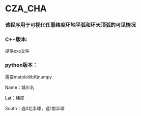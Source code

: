 # CZA_CHA

### 该程序用于可视化任意纬度环地平弧和环天顶弧的可见情况

### C++版本:

提供exe文件

### python版本：

需要matplotlib和numpy

Name：城市名

Lat：纬度

South：选0北半球，选1南半球

